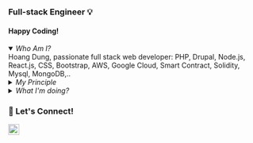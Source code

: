 ### Full-stack Engineer 💡


#### Happy Coding!

<details open><summary><em>Who Am I?</em></summary>
Hoang Dung, passionate full stack web developer: PHP, Drupal, Node.js, React.js, CSS, Bootstrap, AWS, Google Cloud, Smart Contract, Solidity, Mysql, MongoDB,..
</details>


<details><summary><em>My Principle</em></summary>
  
  <em> Never Stop Learning!</em>
  
  <em> Get things done</em>
</details>

<details><summary><em>What I'm doing?</em></summary>

  ✔️ Keeping myself up-to-date with the latest programming methodologies and concepts.

</details>


 ### 🚀 Let's Connect!

[<img align="left" alt="Connect on LinkedIn" width="22px" src="https://cdn.jsdelivr.net/npm/simple-icons@v3/icons/linkedin.svg" />][linkedin-url]
 
 <!-- GitHub's Markdown reference links -->
[linkedin-url]:https://www.linkedin.com/in/hoangminhdungvn/
